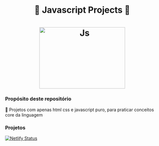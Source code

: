 <h1 align="center">
  🚀️ Javascript Projects 🚀️
</h1>

<h1 align="center">
    <img alt="Js" src="https://external-content.duckduckgo.com/iu/?u=https%3A%2F%2Fupload.wikimedia.org%2Fwikipedia%2Fcommons%2Fthumb%2F9%2F99%2FUnofficial_JavaScript_logo_2.svg%2F1200px-Unofficial_JavaScript_logo_2.svg.png&f=1&nofb=1" height="200px" width="280px"/>
    <br>
</h1>

### Propósito deste repositório

<p>🚀️ Projetos com apenas html css e javascript puro, para praticar conceitos core da linguagem</p>

### Projetos

[![Netlify Status](https://api.netlify.com/api/v1/badges/46deacd7-cc31-4cd4-9232-fc34088e4c7c/deploy-status)](https://purejsprojects.netlify.app/)